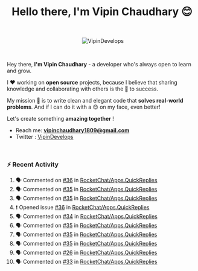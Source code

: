 <!--### Hi 👋 Vipin Chaudhary here!-->
<h1 align="center">Hello there, I'm Vipin Chaudhary 😊</h1>
	
<br />
<div align="center">
<p>&nbsp;<img align="center" src="https://github-readme-stats.vercel.app/api/?username=VipinDevelops&show_icons=true&title_color=C9D1D9&icon_color=58A6FF&border_color=30363D&text_color=C9D1D9&bg_color=0d1117" alt="VipinDevelops" /></p>
</div>


<br />

Hey there, **I'm Vipin Chaudhary** - a  developer who's always open to learn and grow. 


I ❤️ working on **open source** projects, because I believe that sharing knowledge and collaborating with others is the 🔑 to success.

My mission 🚀 is to write clean and elegant code that **solves real-world problems**. And if I can do it with a 😊 on my face, even better!

 Let's create something **amazing together** ! 
 
 - Reach me: **vipinchaudhary1809@gmail.com**
 - Twitter : [VipinDevelops](https://twitter.com/VipinDevelops)
<br />


### :zap: Recent Activity

<!--START_SECTION:activity-->
1. 🗣 Commented on [#36](https://github.com/RocketChat/Apps.QuickReplies/issues/36#issuecomment-2676705040) in [RocketChat/Apps.QuickReplies](https://github.com/RocketChat/Apps.QuickReplies)
2. 🗣 Commented on [#35](https://github.com/RocketChat/Apps.QuickReplies/pull/35#issuecomment-2676703790) in [RocketChat/Apps.QuickReplies](https://github.com/RocketChat/Apps.QuickReplies)
3. 🗣 Commented on [#35](https://github.com/RocketChat/Apps.QuickReplies/pull/35#issuecomment-2676691296) in [RocketChat/Apps.QuickReplies](https://github.com/RocketChat/Apps.QuickReplies)
4. ❗ Opened issue [#36](https://github.com/RocketChat/Apps.QuickReplies/issues/36) in [RocketChat/Apps.QuickReplies](https://github.com/RocketChat/Apps.QuickReplies)
5. 🗣 Commented on [#34](https://github.com/RocketChat/Apps.QuickReplies/issues/34#issuecomment-2676690100) in [RocketChat/Apps.QuickReplies](https://github.com/RocketChat/Apps.QuickReplies)
6. 🗣 Commented on [#35](https://github.com/RocketChat/Apps.QuickReplies/pull/35#issuecomment-2676688419) in [RocketChat/Apps.QuickReplies](https://github.com/RocketChat/Apps.QuickReplies)
7. 🗣 Commented on [#35](https://github.com/RocketChat/Apps.QuickReplies/pull/35#issuecomment-2676669179) in [RocketChat/Apps.QuickReplies](https://github.com/RocketChat/Apps.QuickReplies)
8. 🗣 Commented on [#35](https://github.com/RocketChat/Apps.QuickReplies/pull/35#issuecomment-2676666347) in [RocketChat/Apps.QuickReplies](https://github.com/RocketChat/Apps.QuickReplies)
9. 🗣 Commented on [#26](https://github.com/RocketChat/Apps.QuickReplies/issues/26#issuecomment-2673938520) in [RocketChat/Apps.QuickReplies](https://github.com/RocketChat/Apps.QuickReplies)
10. 🗣 Commented on [#33](https://github.com/RocketChat/Apps.QuickReplies/issues/33#issuecomment-2673931713) in [RocketChat/Apps.QuickReplies](https://github.com/RocketChat/Apps.QuickReplies)
<!--END_SECTION:activity-->

  
